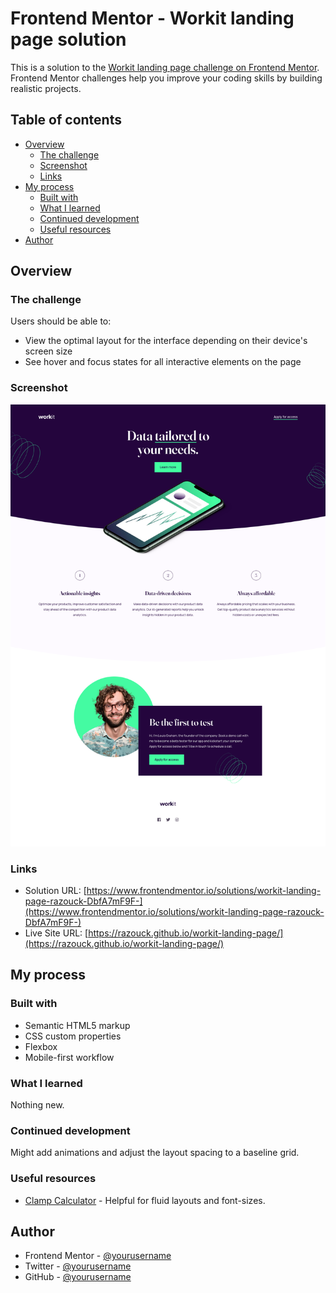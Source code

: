 # Frontend Mentor - Workit landing page solution

This is a solution to the [Workit landing page challenge on Frontend Mentor](https://www.frontendmentor.io/challenges/workit-landing-page-2fYnyle5lu). Frontend Mentor challenges help you improve your coding skills by building realistic projects.

## Table of contents

- [Overview](#overview)
  - [The challenge](#the-challenge)
  - [Screenshot](#screenshot)
  - [Links](#links)
- [My process](#my-process)
  - [Built with](#built-with)
  - [What I learned](#what-i-learned)
  - [Continued development](#continued-development)
  - [Useful resources](#useful-resources)
- [Author](#author)

## Overview

### The challenge

Users should be able to:

- View the optimal layout for the interface depending on their device's screen size
- See hover and focus states for all interactive elements on the page

### Screenshot

![](./img/screenshot.png)


### Links

- Solution URL: [https://www.frontendmentor.io/solutions/workit-landing-page-razouck-DbfA7mF9F-](https://www.frontendmentor.io/solutions/workit-landing-page-razouck-DbfA7mF9F-)
- Live Site URL: [https://razouck.github.io/workit-landing-page/](https://razouck.github.io/workit-landing-page/)

## My process

### Built with

- Semantic HTML5 markup
- CSS custom properties
- Flexbox
- Mobile-first workflow

### What I learned

Nothing new.

### Continued development

Might add animations and adjust the layout spacing to a baseline grid.

### Useful resources

- [Clamp Calculator](https://utopia.fyi/clamp/calculator/) - Helpful for fluid layouts and font-sizes.

## Author

- Frontend Mentor - [@yourusername](https://www.frontendmentor.io/profile/razouck)
- Twitter - [@yourusername](https://www.twitter.com/razouck)
- GitHub - [@yourusername](https://www.github.com/razouck)